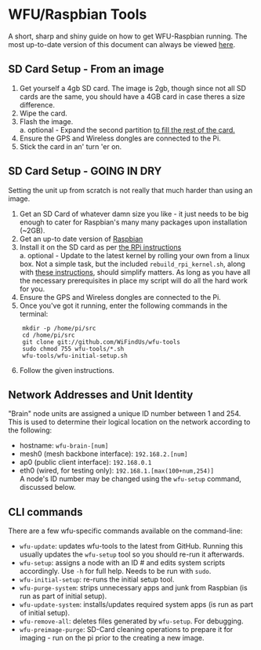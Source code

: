 WFU/Raspbian Tools
==================
A short, sharp and shiny guide on how to get WFU-Raspbian running. The most up-to-date version of this document can always be viewed [here](https://github.com/WiFindUs/wfu-tools).

SD Card Setup - From an image
-----------------------------
1. Get yourself a 4gb SD card. The image is 2gb, though since not all SD cards are the same, you should have a 4GB card in case theres a size difference.  
2. Wipe the card.  
3. Flash the image.  
    a. optional - Expand the second partition [to fill the rest of the card.](http://www.raspberrypi.org/forums/viewtopic.php?f=51&t=45265)  
4. Ensure the GPS and Wireless dongles are connected to the Pi.  
5. Stick the card in an' turn 'er on.  


SD Card Setup - GOING IN DRY
----------------------------
Setting the unit up from scratch is not really that much harder than using an image.  
1. Get an SD Card of whatever damn size you like - it just needs to be big enough to cater for Raspbian's many many packages upon installation (~2GB).  
2. Get an up-to date version of [Raspbian](http://downloads.raspberrypi.org/raspbian_latest)  
3. Install it on the SD card as per [the RPi instructions](http://www.raspberrypi.org/documentation/installation/installing-images/README.md)  
    a. optional - Update to the latest kernel by rolling your own from a linux box. Not a simple task, but the included `rebuild_rpi_kernel.sh`, along with [these instructions](http://elinux.org/RPi_Kernel_Compilation), should simplify matters. As long as you have all the necessary prerequisites in place my script will do all the hard work for you.  
4. Ensure the GPS and Wireless dongles are connected to the Pi.  
5. Once you've got it running, enter the following commands in the terminal:  
```Shell
    mkdir -p /home/pi/src  
	cd /home/pi/src  
	git clone git://github.com/WiFindUs/wfu-tools  
	sudo chmod 755 wfu-tools/*.sh  
	wfu-tools/wfu-initial-setup.sh  
```
6. Follow the given instructions.  


Network Addresses and Unit Identity
-----------------------------------
"Brain" node units are assigned a unique ID number between 1 and 254. This is used to determine their logical location on the network according to the following:  
- hostname: `wfu-brain-[num]`  
- mesh0 (mesh backbone interface): `192.168.2.[num]`  
- ap0 (public client interface): `192.168.0.1`  
- eth0 (wired, for testing only): `192.168.1.[max(100+num,254)]`  
A node's ID number may be changed using the `wfu-setup` command, discussed below.  


CLI commands
------------
There are a few wfu-specific commands available on the command-line:  
- `wfu-update`: updates wfu-tools to the latest from GitHub. Running this usually updates the `wfu-setup` tool so you should re-run it afterwards.
- `wfu-setup`: assigns a node with an ID # and edits system scripts accordingly. Use `-h` for full help. Needs to be run with `sudo`.
- `wfu-initial-setup`: re-runs the initial setup tool.
- `wfu-purge-system`: strips unnecessary apps and junk from Raspbian (is run as part of initial setup).
- `wfu-update-system`: installs/updates required system apps (is run as part of initial setup).
- `wfu-remove-all`: deletes files generated by `wfu-setup`. For debugging.
- `wfu-preimage-purge`: SD-Card cleaning operations to prepare it for imaging - run on the pi prior to the creating a new image.

